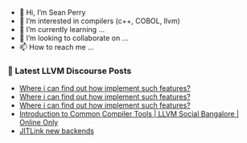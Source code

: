 - 👋 Hi, I’m Sean Perry
- 👀 I’m interested in compilers (c++, COBOL, llvm)
- 🌱 I’m currently learning ...
- 💞️ I’m looking to collaborate on ...
- 📫 How to reach me ...

<!---
s66perry/s66perry is a ✨ special ✨ repository because its `README.md` (this file) appears on your GitHub profile.
You can click the Preview link to take a look at your changes.
--->
### 📕 Latest LLVM Discourse Posts

<!-- DISCOURSE-LLVM:START -->
- [Where i can find out how implement such features?](https://discourse.llvm.org/t/where-i-can-find-out-how-implement-such-features/72075#post_3)
- [Where i can find out how implement such features?](https://discourse.llvm.org/t/where-i-can-find-out-how-implement-such-features/72075#post_2)
- [Where i can find out how implement such features?](https://discourse.llvm.org/t/where-i-can-find-out-how-implement-such-features/72075#post_1)
- [Introduction to Common Compiler Tools | LLVM Social Bangalore | Online Only](https://discourse.llvm.org/t/introduction-to-common-compiler-tools-llvm-social-bangalore-online-only/72068#post_3)
- [JITLink new backends](https://discourse.llvm.org/t/jitlink-new-backends/68223#post_19)
<!-- DISCOURSE-LLVM:END -->
